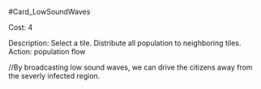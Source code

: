 #Card_LowSoundWaves

Cost: 4

Description: Select a tile. Distribute all population to neighboring tiles.
Action:
    population
        flow

//By broadcasting low sound waves, we can drive the citizens away from the severly infected region.
